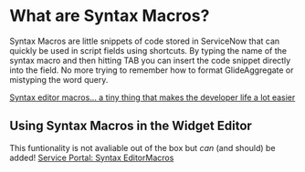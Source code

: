 # What are Syntax Macros?

Syntax Macros are little snippets of code stored in ServiceNow that can quickly be used in script fields using shortcuts.  By typing the name of the syntax macro and then hitting TAB you can insert the code snippet directly into the field.  No more trying to remember how to format GlideAggregate or mistyping the word query.

[Syntax editor macros... a tiny thing that makes the developer life a lot easier](https://community.servicenow.com/community?id=community_blog&sys_id=3abdeaa9dbd0dbc01dcaf3231f9619d0)

## Using Syntax Macros in the Widget Editor
This funtionality is not avaliable out of the box but *can* (and should) be added!  [Service Portal: Syntax EditorMacros](https://community.servicenow.com/community?id=community_article&sys_id=4ddc6665dbd0dbc01dcaf3231f96196f)

